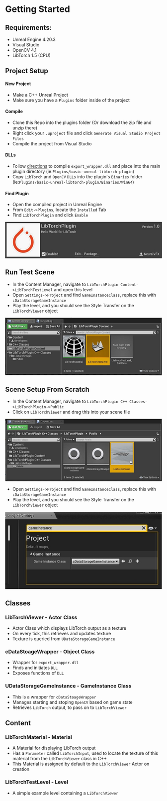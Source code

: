 
# Getting Started

## Requirements:
- Unreal Engine 4.20.3
- Visual Studio
- OpenCV 4.1
- LibTorch 1.5 (CPU)


## Project Setup

#### New Project
- Make a C++ Unreal Project 
- Make sure you have a `Plugins` folder inside of the project

#### Compile
- Clone this Repo into the plugins folder (Or download the zip file and unzip there)
- Right click your `.uproject` file and click `Generate Visual Studio Project Files`
- Compile the project from Visual Studio

#### DLLs
- Follow [directions](https://github.com/NeuralVFX/basic-libtorch-dll ) to compile `export_wrapper.dll` and place into the main plugin directory (ie:`Plugins/basic-unreal-libtorch-plugin`)
- Copy `LibTorch` and `OpenCV` `DLLs` into the plugin's `Binaries` folder (ie:`Plugins/basic-unreal-libtorch-plugin/Binaries/Win64`)

#### Find Plugin
- Open the compiled project in Unreal Engine
- From `Edit->Plugins`, locate the `Installed` Tab
- Find `LibTorchPlugin` and click `Enable`

![](Images/plugin_a.jpg)


## Run Test Scene

- In the Content Manager, navigate to `LibTorchPlugin Content->LibTorchTestLevel` and open this level
- Open `Settings->Project` and find `GameInstanceClass`, replace this with `cDataStorageGameInstance`
- Play the level, and you should see the Style Transfer on the `LibTorchViewer` object

![](Images/level.jpg)


## Scene Setup From Scratch

- In the Content Manager, navigate to `LibTorchPlugin C++ Classes->LibTorchPlugin->Public`
- Click on `LibTorchViewer` and drag this into your scene file

![](Images/viewer.jpg)

- Open `Settings->Project` and find `GameInstanceClass`, replace this with `cDataStorageGameInstance`
- Play the level, and you should see the Style Transfer on the `LibTorchViewer` object

![](Images/project_settings.jpg)

## Classes

### LibTorchViewer - Actor Class
- Actor Class which displays LibTorch output as a texture
- On every tick, this retrieves and updates texture
- Texture is queried from `UDataStorageGameInstance`

### cDataStoageWrapper - Object Class
- Wrapper for `export_wrapper.dll`
- Finds and initiates `DLL`
- Exposes functions of `DLL`

### UDataStorageGameInstance - GameInstance Class
- This is a wrapper for `cDataStoageWrapper`
- Manages starting and stoping `OpenCV` based on game state 
- Retrieves `LibTorch` output, to pass on to `LibTorchViewer `

## Content

### LibTorchMaterial - Material
- A Material for displaying LibTorch output
- Has a `Parameter` called `LibTorchInput`, used to locate the texture of this material from the `LibTorchViewer` class in C++
- This Material is assigned by default to the `LibTorchViewer` Actor on creation

### LibTorchTestLevel - Level
- A simple example level containing a `LibTorchViewer`
